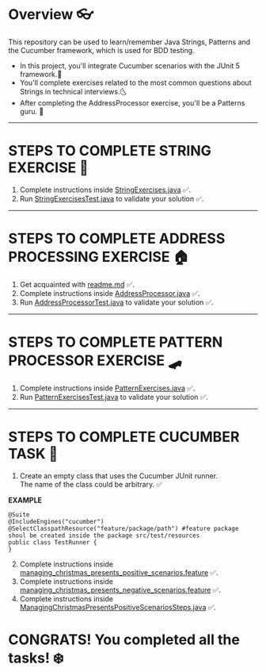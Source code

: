 # Overview 👓

This repository can be used to learn/remember Java Strings, Patterns and the Cucumber framework, which is used for BDD testing.
- In this project, you'll integrate Cucumber scenarios with the JUnit 5 framework.🌛
- You'll complete exercises related to the most common questions about Strings in technical interviews.🌜
- After completing the AddressProcessor exercise, you'll be a Patterns guru. 💅
--------------------------------------------
# STEPS TO COMPLETE STRING EXERCISE 🤟
1. Complete instructions inside [StringExercises.java](src%2Fmain%2Fjava%2Forg%2Fexample%2Ftuesday%2Fwarmup%2FStringExercises.java) ✅. 
2. Run [StringExercisesTest.java](src%2Ftest%2Fjava%2Ftuesday%2Fwarmup%2FStringExercisesTest.java) to validate your solution ✅.
--------------------------------------------
# STEPS TO COMPLETE ADDRESS PROCESSING EXERCISE 🏠
1. Get acquainted with [readme.md](src%2Fmain%2Fjava%2Forg%2Fexample%2Ftuesday%2Fmaintask%2Freadme.md) ✅.
2. Complete instructions inside [AddressProcessor.java](src%2Fmain%2Fjava%2Forg%2Fexample%2Ftuesday%2Fmaintask%2FAddressProcessor.java) ✅.
3. Run [AddressProcessorTest.java](src%2Ftest%2Fjava%2Ftuesday%2Fmaintask%2FAddressProcessorTest.java) to validate your solution ✅.
--------------------------------------------
# STEPS TO COMPLETE PATTERN PROCESSOR EXERCISE 🛹
1. Complete instructions inside [PatternExercises.java](src%2Fmain%2Fjava%2Forg%2Fexample%2Fthursday%2Fwarmup%2FPatternExercises.java) ✅.
2. Run [PatternExercisesTest.java](src%2Ftest%2Fjava%2Fthursday%2Fwarmup%2FPatternExercisesTest.java) to validate your solution ✅.
--------------------------------------------
# STEPS TO COMPLETE CUCUMBER TASK 🎁

1. Create an empty class that uses the Cucumber JUnit runner.<br/>
The name of the class could be arbitrary. ✅<br/> 

<b>EXAMPLE</b><br/>
```
@Suite
@IncludeEngines("cucumber")
@SelectClasspathResource("feature/package/path") #feature package shoul be created inside the package src/test/resources
public class TestRunner {
}
```
2. Complete instructions inside [managing_christmas_presents_positive_scenarios.feature](features%2Ffeatures%2Fmanaging_christmas_presents_positive_scenarios.feature) ✅.
3. Complete instructions inside [managing_christmas_presents_negative_scenarios.feature](features%2Ffeatures%2Fmanaging_christmas_presents_negative_scenarios.feature) ✅.
4. Complete instructions inside [ManagingChristmasPresentsPositiveScenariosSteps.java](src%2Ftest%2Fjava%2Fthursday%2Fmaintask%2Fsteps%2FManagingChristmasPresentsPositiveScenariosSteps.java) ✅.

# CONGRATS! You completed all the tasks! ❄️